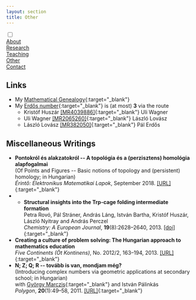 ```yaml
---
layout: section
title: Other
---
```


<div class="flex-container">
  <input id="toggle" type="checkbox">
  <div class="flex-item"><a href="{{ "/" | absolute_url }}">About</a></div>
  <div class="flex-item"><a href="research.html">Research</a></div>
  <div class="flex-item"><a href="teaching.html">Teaching</a></div>
  <div class="flex-item" id="active"><a href="other.html">Other</a></div>
  <div class="flex-item"><a href="contact.html">Contact</a></div>
  <div class="flex-item" id="hamburger">
    <label for="toggle">
      <i class="fas fa-bars" id="bars"></i>
      <i class="fas fa-times" id="times"></i>
    </label>
    </div>
</div>

## Links

- My [Mathematical Genealogy](https://www.mathgenealogy.org/id.php?id=263992){:target="_blank"}
- My [Erdős number](https://en.wikipedia.org/wiki/Erd%C5%91s_number){:target="_blank"} is (at most) **3** via the route
  - Kristóf Huszár [[MR4039886]](https://mathscinet.ams.org/mathscinet-getitem?mr=4039886){:target="_blank"} Uli Wagner
  - Uli Wagner [[MR2065260]](https://mathscinet.ams.org/mathscinet-getitem?mr=2065260){:target="_blank"} László Lovász
  - László Lovász [[MR382050]](https://mathscinet.ams.org/mathscinet-getitem?mr=382050){:target="_blank"} Pál Erdős

## Miscellaneous Writings

- **Pontokról és alakzatokról -- A topológia és a (perzisztens) homológia alapfogalmai** <br> (Of Points and Figures -- Basic notions of topology and (persistent) homology; in Hungarian) <br> _Érintő: Elektronikus Matematikai Lapok_, September 2018. [[URL]](https://ematlap.hu/index.php/tudomany-tortenet-2018-09/793-huszar-kristof-pontokrol-es-alakzatokrol-a-topologia-es-a-perzisztens-homologia-alapfogalmai){:target="_blank"}
- - **Structural insights into the Trp-cage folding intermediate formation** <br> Petra Rovó, Pál Stráner, András Láng, István Bartha, Kristóf Huszár, László Nyitray and András Perczel <br> _Chemistry: A European Journal_, **19**(8):2628–2640, 2013. [[doi]](https://doi.org/10.1002/chem.201203764){:target="_blank"}
- **Creating a culture of problem solving: The Hungarian approach to mathematics education** <br> _Five Continents (Öt Kontinens)_, No. 2012/2, 163–194, 2013. [[URL]](https://edit.elte.hu/xmlui/static/pdfjs/web/viewer.html?file=https://edit.elte.hu/xmlui/bitstream/handle/10831/20584/%C3%96K-2012-2_pdf-a.pdf#page=165&sequence=8&amp;isAllowed=y){:target="_blank"}
- **N; Z; Q; R -- tovább is van, mondjam még?** <br> (Introducing complex numbers via geometric applications at secondary school; in Hungarian) <br> with [György Marczis](https://erdosiskola.mik.uni-pannon.hu/index.php/altalanos-informaciok/tanarok/23-marczis-gyorgy.html){:target="_blank"} and István Pálinkás <br> _Polygon_, **20**(1):49–58, 2011. [[URL]](https://www.math.u-szeged.hu/polygon/polyxx1.html){:target="_blank"}
